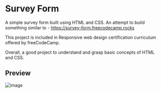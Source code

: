 
# Survey Form

A simple survey form built using HTML and CSS. An attempt to build something similar to -  https://survey-form.freecodecamp.rocks

This project is included in Responsive web design certification curriculum offered by freeCodeCamp.


Overall, a good project to understand and grasp basic concepts of HTML and CSS.
## Preview

![image](https://user-images.githubusercontent.com/82939327/206683272-26e3c5e9-d466-495e-9d87-af7b87baf023.png)

